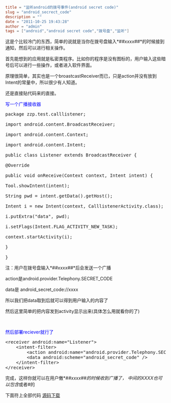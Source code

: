 ```toml
title = "监听android的拨号事件(android secret code)"
slug = "android_secrect_code"
description = ""
date = "2011-10-25 19:43:28"
author = "admin"
tags = ["android","android secret code","拨号盘","监听"]
```

这是个比较冷门的东西，简单的说就是当你在拨号盘输入*#*#xxxx#*#*的时候接到通知，然后可以进行相关操作。

首先能想到的应用就是私密类程序。比如你的程序是没有图标的，用户输入这些暗号后可以进行一些操作，或者进入软件界面。

原理很简单，其实也是一个broastcastReceiver而已，只是action并没有放到Intent的常量中，所以很少有人知道。

<!--more-->

还是直接贴代码来的直接。

<span style="color: #0000ff;">写一个广播接收器</span>
<pre>package zzp.test.calllistener;

import android.content.BroadcastReceiver;

import android.content.Context;

import android.content.Intent;

public class Listener extends BroadcastReceiver {

@Override

public void onReceive(Context context, Intent intent) {

Tool.showIntent(intent);

String pwd = intent.getData().getHost();

Intent i = new Intent(context, CalllistenerActivity.class);

i.putExtra("data", pwd);

i.setFlags(Intent.FLAG_ACTIVITY_NEW_TASK);

context.startActivity(i);

}

}</pre>
注：用户在拨号盘输入*#*#xxxx#*#*后会发送一个广播

action是android.provider.Telephony.SECRET_CODE

data是 android_secret_code://xxxx

所以我们把data取到后就可以得到用户输入的内容了

然后这里简单的把内容发到activity显示出来(具体怎么用就看你的了)

&nbsp;

<span style="color: #0000ff;">然后部署reciever就行了</span>
<pre>&lt;receiver android:name="Listener"&gt;
	&lt;intent-filter&gt;
		&lt;action android:name="android.provider.Telephony.SECRET_CODE" /&gt;
		&lt;data android:scheme="android_secret_code" /&gt;
	&lt;/intent-filter&gt;
&lt;/receiver&gt;</pre>
完成，这样你就可以在用户僌*#*#xxxx#*#*的时候收到广播了，
中间的XXXX也可以包含*或者#的

下面符上全部代码
<a href="http://veikr.com/wp-content/uploads/2011/10/calllistener.zip">源码下载</a>